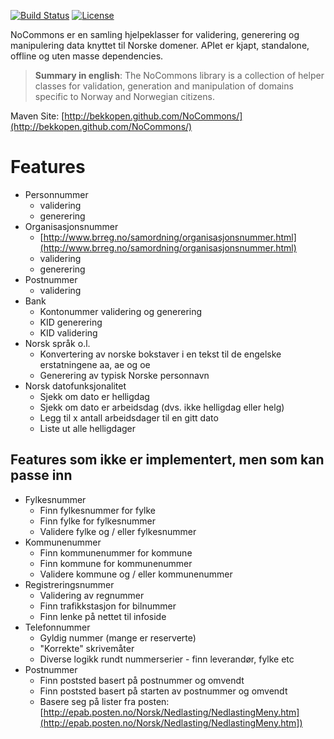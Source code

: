 [![Build Status](https://travis-ci.org/bekkopen/NoCommons.png?branch=master)](http://travis-ci.org/bekkopen/NoCommons) 
[![License](https://img.shields.io/badge/license-MIT-green.svg)](https://github.com/bekkopen/NoCommons/blob/master/LICENSE.txt)

NoCommons er en samling hjelpeklasser for validering, generering og manipulering data knyttet til Norske domener. 
APIet er kjapt, standalone, offline og uten masse dependencies.    

> **Summary in english**: The NoCommons library is a collection of helper classes for validation, generation and manipulation of domains specific to Norway and Norwegian citizens.

Maven Site: [http://bekkopen.github.com/NoCommons/](http://bekkopen.github.com/NoCommons/)  

# Features
* Personnummer
  * validering
  * generering
* Organisasjonsnummer
  * [http://www.brreg.no/samordning/organisasjonsnummer.html](http://www.brreg.no/samordning/organisasjonsnummer.html)
  * validering
  * generering
* Postnummer
  * validering
* Bank
  * Kontonummer validering og generering
  * KID generering
  * KID validering
* Norsk språk o.l.
  * Konvertering av norske bokstaver i en tekst til de engelske erstatningene aa, ae og oe
  * Generering av typisk Norske personnavn
* Norsk datofunksjonalitet
  * Sjekk om dato er helligdag
  * Sjekk om dato er arbeidsdag (dvs. ikke helligdag eller helg)
  * Legg til x antall arbeidsdager til en gitt dato
  * Liste ut alle helligdager

## Features som ikke er implementert, men som kan passe inn  
* Fylkesnummer
  * Finn fylkesnummer for fylke
  * Finn fylke for fylkesnummer
  * Validere fylke og / eller fylkesnummer
* Kommunenummer
  * Finn kommunenummer for kommune
  * Finn kommune for kommunenummer
  * Validere kommune og / eller kommunenummer
* Registreringsnummer
  * Validering av regnummer
  * Finn trafikkstasjon for bilnummer
  * Finn lenke på nettet til infoside
* Telefonnummer
  * Gyldig nummer (mange er reserverte)
  * "Korrekte" skrivemåter
  * Diverse logikk rundt nummerserier - finn leverandør, fylke etc
* Postnummer
  * Finn poststed basert på postnummer og omvendt
  * Finn poststed basert på starten av postnummer og omvendt
  * Basere seg på lister fra posten: [http://epab.posten.no/Norsk/Nedlasting/NedlastingMeny.htm](http://epab.posten.no/Norsk/Nedlasting/NedlastingMeny.htm])
